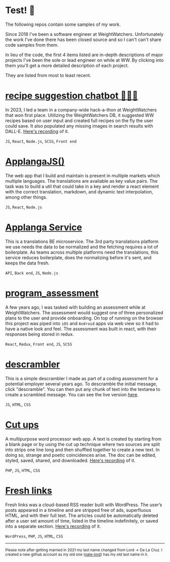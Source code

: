 # Test! 👋

The following repos contain some samples of my work.

Since 2018 I've been a software engineer at WeightWatchers. Unfortunately the work I've done there has been closed source and so I can't can't share code samples from them.

In lieu of the code, the first 4 items listed are in-depth descriptions of major projects I've been the sole or lead engineer on while at WW. By clicking into them you'll get a more detailed description of each project.

They are listed from most to least recent.

# [recipe suggestion chatbot 🤖💬🥗](https://github.com/64bit-polygon/chat_bot)

In 2023, I led a team in a company-wide hack-a-thon at WeightWatchers that won first place. Utilizing the WeightWatchers DB, it suggested WW recipes based on user input and created full recipes on the fly the user could save. It also populated any missing images in search results with DALL-E. <a href="https://nate-de-la-cruz.dev/chatbot.mp4" target="_blank">Here's recording</a> of it.

`JS`, `React`, `Node.js`, `SCSS`, `Front end`

# [ApplangaJS()](https://github.com/64bit-polygon/ApplangaJS)

The web app that I build and maintain is present in multiple markets which multiple languages. The translations are available as key value pairs. The task was to build a util that could take in a key and render a react element with the correct translation, markdown, and dynamic text interpolation, among other things.

`JS`, `React`, `Node.js`

# [Applanga Service](https://github.com/64bit-polygon/Applanga-Service)

This is a translations BE microservice. The 3rd party translations platform we use needs the data to be normalized and the fetching requires a lot of boilerplate. As teams across multiple platforms need the translations, this service reduces boilerplate, does the normalizing before it's sent, and keeps the data fresh.

`API`, `Back end`, `JS`, `Node.js`

# [program_assessment](https://github.com/64bit-polygon/program_assessment)

A few years ago, I was tasked with building an assessment while at WeightWatchers. The assessment would suggest one of three personalized plans to the user and provide onboarding. On top of running on the browser this project was piped into `iOS` and `Android` apps via web view so it had to have a native look and feel. The assessment was built in react, with their responses being stored in redux.

`React`, `Redux`, `Front end`, `JS`, `SCSS`

# [descrambler](https://github.com/64bit-polygon/descrambler)

This is a simple descrambler I made as part of a coding assessment for a potential employer several years ago. To descramble the initial message, click "descramble". You can then put any chunk of text into the textarea to create a scrambled message. You can see the live version [here](https://nate-de-la-cruz.dev/descrambler/).

`JS`, `HTML`, `CSS`

# [Cut ups](https://github.com/64bit-polygon/cut_ups)

A multipurpose word processor web app. A text is created by starting from a blank page or by using the cut up technique where two sources are split into strips one line long and then shuffled together to create a new text. In doing so, strange and poetic coincidences arise. The doc can be edited, styled, saved, shared, and downloaded. <a href="https://nate-de-la-cruz.dev/cut_ups/" target="_blank">Here's recording</a> of it.

`PHP`, `JS`, `HTML`, `CSS`

# [Fresh links](https://github.com/64bit-polygon/fresh_links)

Fresh links was a cloud-based RSS reader built with WordPress. The user’s posts appeared in a timeline and are stripped free of ads, superfluous HTML, and with their full text. The articles could be automatically deleted after a user set amount of time, listed in the timeline indefinitely, or saved into a separate section. <a href="https://nate-de-la-cruz.dev/fresh_links/" target="_blank">Here's recording</a> of it.

`WordPress`, `PHP`, `JS`, `HTML`, `CSS`

***
<sub>Please note after getting married in 2021 my last name changed from Lord -> De La Cruz. I created a new github account as my old one (<a href="https://github.com/nate-lord">nate-lord</a>) has my old last name in it.</sub>
